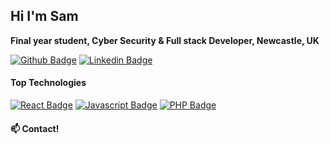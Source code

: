 ## Hi I'm Sam

**Final year student, Cyber Security & Full stack Developer, Newcastle, UK**

[![Github Badge](https://img.shields.io/badge/-SamJohnston-grey?style=flat&logo=github&logoColor=white&link=https://github.com/SamJohnston)](https://www.github.com/SamwiseNE/)
[![Linkedin Badge](https://img.shields.io/badge/-SamJohnston-0e76a8?style=flat&labelColor=0e76a8&logo=linkedin&logoColor=white)](https://www.linkedin.com/in/sam-johnston-06232119b/)


#### Top Technologies

[![React Badge](https://img.shields.io/badge/-React-61DBFB?style=for-the-badge&labelColor=black&logo=react&logoColor=61DBFB)](#) 
[![Javascript Badge](https://img.shields.io/badge/-Javascript-F0DB4F?style=for-the-badge&labelColor=black&logo=javascript&logoColor=F0DB4F)](#)
[![PHP Badge](https://img.shields.io/badge/-PHP-7e42f5?style=for-the-badge&labelColor=black&logo=php&logoColor=7e42f5)](#) 

#### :mailbox: Contact!
<!-- - :paperclip: [My CV]()
- :email: sa-mj@live.co.uk -->
